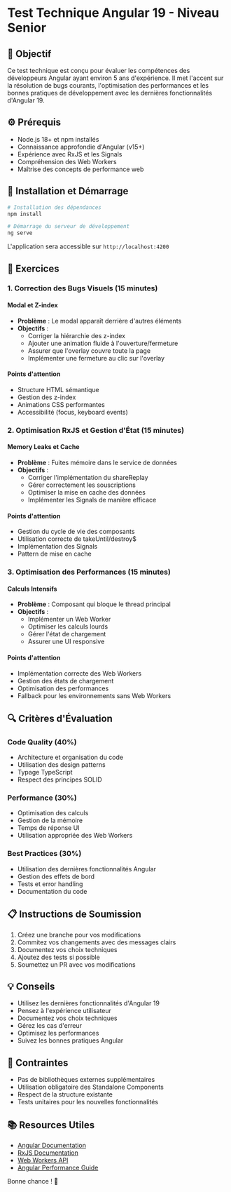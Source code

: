 # Test Technique Angular 19 - Niveau Senior

## 🎯 Objectif

Ce test technique est conçu pour évaluer les compétences des développeurs Angular ayant environ 5 ans d'expérience. Il met l'accent sur la résolution de bugs courants, l'optimisation des performances et les bonnes pratiques de développement avec les dernières fonctionnalités d'Angular 19.

## ⚙️ Prérequis

- Node.js 18+ et npm installés
- Connaissance approfondie d'Angular (v15+)
- Expérience avec RxJS et les Signals
- Compréhension des Web Workers
- Maîtrise des concepts de performance web

## 🚀 Installation et Démarrage

```bash
# Installation des dépendances
npm install

# Démarrage du serveur de développement
ng serve
```

L'application sera accessible sur `http://localhost:4200`

## 📝 Exercices

### 1. Correction des Bugs Visuels (15 minutes)

#### Modal et Z-index

- **Problème** : Le modal apparaît derrière d'autres éléments
- **Objectifs** :
  - Corriger la hiérarchie des z-index
  - Ajouter une animation fluide à l'ouverture/fermeture
  - Assurer que l'overlay couvre toute la page
  - Implémenter une fermeture au clic sur l'overlay

#### Points d'attention

- Structure HTML sémantique
- Gestion des z-index
- Animations CSS performantes
- Accessibilité (focus, keyboard events)

### 2. Optimisation RxJS et Gestion d'État (15 minutes)

#### Memory Leaks et Cache

- **Problème** : Fuites mémoire dans le service de données
- **Objectifs** :
  - Corriger l'implémentation du shareReplay
  - Gérer correctement les souscriptions
  - Optimiser la mise en cache des données
  - Implémenter les Signals de manière efficace

#### Points d'attention

- Gestion du cycle de vie des composants
- Utilisation correcte de takeUntil/destroy$
- Implémentation des Signals
- Pattern de mise en cache

### 3. Optimisation des Performances (15 minutes)

#### Calculs Intensifs

- **Problème** : Composant qui bloque le thread principal
- **Objectifs** :
  - Implémenter un Web Worker
  - Optimiser les calculs lourds
  - Gérer l'état de chargement
  - Assurer une UI responsive

#### Points d'attention

- Implémentation correcte des Web Workers
- Gestion des états de chargement
- Optimisation des performances
- Fallback pour les environnements sans Web Workers

## 🔍 Critères d'Évaluation

### Code Quality (40%)

- Architecture et organisation du code
- Utilisation des design patterns
- Typage TypeScript
- Respect des principes SOLID

### Performance (30%)

- Optimisation des calculs
- Gestion de la mémoire
- Temps de réponse UI
- Utilisation appropriée des Web Workers

### Best Practices (30%)

- Utilisation des dernières fonctionnalités Angular
- Gestion des effets de bord
- Tests et error handling
- Documentation du code

## 📋 Instructions de Soumission

1. Créez une branche pour vos modifications
2. Commitez vos changements avec des messages clairs
3. Documentez vos choix techniques
4. Ajoutez des tests si possible
5. Soumettez un PR avec vos modifications

## 💡 Conseils

- Utilisez les dernières fonctionnalités d'Angular 19
- Pensez à l'expérience utilisateur
- Documentez vos choix techniques
- Gérez les cas d'erreur
- Optimisez les performances
- Suivez les bonnes pratiques Angular

## 🚫 Contraintes

- Pas de bibliothèques externes supplémentaires
- Utilisation obligatoire des Standalone Components
- Respect de la structure existante
- Tests unitaires pour les nouvelles fonctionnalités

## 📚 Resources Utiles

- [Angular Documentation](https://angular.dev)
- [RxJS Documentation](https://rxjs.dev)
- [Web Workers API](https://developer.mozilla.org/en-US/docs/Web/API/Web_Workers_API)
- [Angular Performance Guide](https://angular.dev/guide/performance)

Bonne chance ! 🚀
